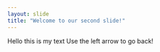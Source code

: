 ```yaml
---
layout: slide
title: "Welcome to our second slide!"
---
```

Hello this is my text
Use the left arrow to go back!